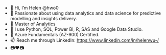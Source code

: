 - 👋 Hi, I’m Helen @hwo0
- 👀 Passionate about using data analytics and data science for predictive modelling and insights delivery.
- 🌱 Master of Analytics
- 💞️ I use Python, SQL, Power BI, R, SAS and Google Data Studio. 
- 📝 Azure Fundamentals (AZ-900) Certified. 
- 📫 Reach me through LinkedIn: https://www.linkedin.com/in/helenwu-/
- 📷❤️️📷 
<!---
hwo0/hwo0 is a ✨ special ✨ repository because its `README.md` (this file) appears on your GitHub profile.
You can click the Preview link to take a look at your changes.
--->
